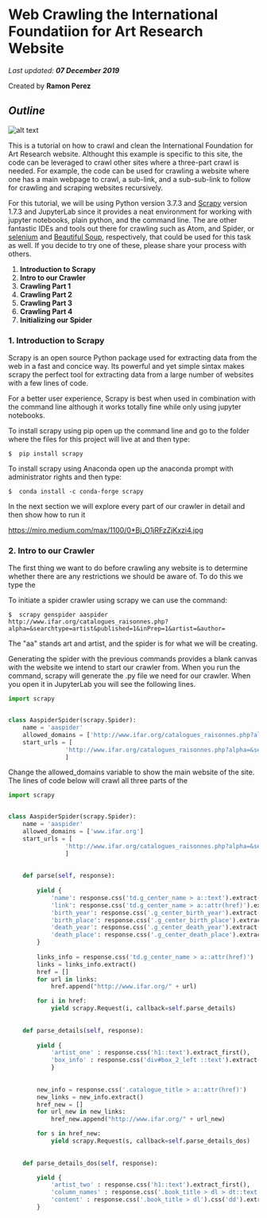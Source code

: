# Web Crawling the International Foundatiion for Art Research Website

_Last updated: **07 December 2019**_

Created by **Ramon Perez**

## *Outline*

![alt text](https://www.memecreator.org/static/images/memes/4967563.jpg)

This is a tutorial on how to crawl and clean the International Foundation for Art Research website. Althought this example is specific to this site, the code can be leveraged to crawl other sites where a three-part crawl is needed. For example, the code can be used for crawling a website where one has a main webpage to crawl, a sub-link, and a sub-sub-link to follow for crawling and scraping websites recursively.

For this tutorial, we will be using Python version 3.7.3 and [Scrapy](https://scrapy.org/) version 1.7.3 and JupyterLab since it provides a neat environment for working with jupyter notebooks, plain python, and the command line. The are other fantastic IDEs and tools out there for crawling such as Atom, and Spider, or [selenium](https://selenium-python.readthedocs.io/) and [Beautiful Soup](https://www.crummy.com/software/BeautifulSoup/bs4/doc/), respectively, that could be used for this task as well. If you decide to try one of these, please share your process with others.

1. **Introduction to Scrapy**
2. **Intro to our Crawler**
3. **Crawling Part 1**
4. **Crawling Part 2**
5. **Crawling Part 3**
6. **Crawling Part 4**
7. **Initializing our Spider**


### 1. Introduction to Scrapy

Scrapy is an open source Python package used for extracting data from the web in a fast and concice way. Its powerful and yet simple sintax makes scrapy the perfect tool for extracting data from a large number of websites with a few lines of code.

For a better user experience, Scrapy is best when used in combination with the command line although it works totally fine while only using jupyter notebooks.

To install scrapy using pip open up the command line and go to the folder where the files for this project will live at and then type:

```shell
$  pip install scrapy
```

To install scrapy using Anaconda open up the anaconda prompt with administrator rights and then type:

```shell
$  conda install -c conda-forge scrapy
```

In the next section we will explore every part of our crawler in detail and then show how to run it

https://miro.medium.com/max/1100/0*Bj_O1jRFzZjKxzi4.jpg
### 2. Intro to our Crawler

The first thing we want to do before crawling any website is to determine whether there are any restrictions we should be aware of. To do this we type the 

To initiate a spider crawler using scrapy we can use the command:


```shell
$  scrapy genspider aaspider http://www.ifar.org/catalogues_raisonnes.php?alpha=&searchtype=artist&published=1&inPrep=1&artist=&author=
```

The "aa" stands art and artist, and the spider is for what we will be creating.

Generating the spider with the previous commands provides a blank canvas with the website we intend to start our crawler from. When you run the command, scrapy will generate the .py file we need for our crawler. When you open it in JupyterLab you will see the following lines.

```python
import scrapy


class AaspiderSpider(scrapy.Spider):
    name = 'aaspider'
    allowed_domains = ['http://www.ifar.org/catalogues_raisonnes.php?alpha=&searchtype=artist&published=1&inPrep=1&artist=&author=']
    start_urls = [
                'http://www.ifar.org/catalogues_raisonnes.php?alpha=&searchtype=artist&published=1&inPrep=1&artist=&author='
                ]
```

Change the allowed_domains variable to show the main website of the site.
The lines of code below will crawl all three parts of the 

```python
import scrapy


class AaspiderSpider(scrapy.Spider):
    name = 'aaspider'
    allowed_domains = ['www.ifar.org']
    start_urls = [
                'http://www.ifar.org/catalogues_raisonnes.php?alpha=&searchtype=artist&published=1&inPrep=1&artist=&author='
                ]
    
    
    def parse(self, response):
        
        yield {
            'name': response.css('td.g_center_name > a::text').extract(),
            'link': response.css('td.g_center_name > a::attr(href)').extract(),
            'birth_year': response.css('.g_center_birth_year').extract(),
            'birth_place': response.css('.g_center_birth_place').extract(),
            'death_year': response.css('.g_center_death_year').extract(),
            'death_place': response.css('.g_center_death_place').extract()
        }
        
        links_info = response.css('td.g_center_name > a::attr(href)')
        links = links_info.extract()
        href = []
        for url in links:
            href.append("http://www.ifar.org/" + url)

        for i in href:
            yield scrapy.Request(i, callback=self.parse_details) 
            
    
    def parse_details(self, response):
        
        yield {
            'artist_one' : response.css('h1::text').extract_first(),
            'box_info' : response.css('div#box_2_left ::text').extract()
            }
        
        
        new_info = response.css('.catalogue_title > a::attr(href)')
        new_links = new_info.extract()
        href_new = []
        for url_new in new_links:
            href_new.append("http://www.ifar.org/" + url_new)

        for s in href_new:
            yield scrapy.Request(s, callback=self.parse_details_dos)
        
     
    def parse_details_dos(self, response):

        yield {
            'artist_two' : response.css('h1::text').extract_first(),
            'column_names' : response.css('.book_title > dl > dt::text').extract(),
            'content' : response.css('.book_title > dl').css('dd').extract()
        }

```


